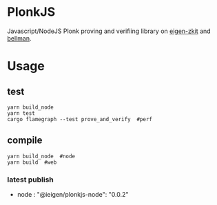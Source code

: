 # PlonkJS

Javascript/NodeJS Plonk proving and verifiing library on [eigen-zkit](https://github.com/0xEigenLabs/eigen-zkit) and [bellman](https://github.com/matter-labs/bellman).

# Usage

## test
```
yarn build_node
yarn test
cargo flamegraph --test prove_and_verify  #perf
```

## compile
```
yarn build_node  #node
yarn build  #web
```

### latest publish
* node :  "@ieigen/plonkjs-node": "0.0.2"
